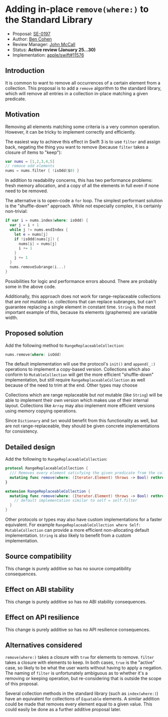 # Adding in-place `remove(where:)` to the Standard Library

* Proposal: [SE-0197](0197-remove-where.md)
* Author: [Ben Cohen](https://github.com/airspeedswift)
* Review Manager: [John McCall](https://github.com/rjmccall)
* Status: **Active review (January 25...30)**
* Implementation: [apple/swift#11576](https://github.com/apple/swift/pull/11576)

## Introduction

It is common to want to remove all occurrences of a certain element from a
collection. This proposal is to add a `remove` algorithm to the
standard library, which will remove all entries in a collection in-place
matching a given predicate.

## Motivation

Removing all elements matching some criteria is a very common operation.
However, it can be tricky to implement correctly and
efficiently.

The easiest way to achieve this effect in Swift 3 is to use `filter` and assign
back, negating the thing you want to remove (because `filter` takes a closure
of items to "keep"):

```swift
var nums = [1,2,3,4,5]
// remove odd elements
nums = nums.filter { !isOdd($0) }
```

In addition to readability concerns, this has two performance problems: fresh
memory allocation, and a copy of all the elements in full even if none need to
be removed.

The alternative is to open-code a `for` loop. The simplest performant solution
is the "shuffle-down" approach. While not especially complex, it is certainly
non-trivial:

```swift
if var i = nums.index(where: isOdd) {
  var j = i + 1
  while j != nums.endIndex {
    let e = nums[j]
    if !isOdd(nums[j]) {
      nums[i] = nums[j]
      i += 1
    }
    j += 1
  }
  nums.removeSubrange(i...)
}
```

Possibilities for logic and performance errors abound. There are probably some
in the above code.

Additionally, this approach does not work for range-replaceable collections
that are _not_ mutable i.e. collections that can replace subranges, but can't
guarantee replacing a single element in constant time. `String` is the most
important example of this, because its elements (graphemes) are variable width.

## Proposed solution

Add the following method to `RangeReplaceableCollection`:

```swift
nums.remove(where: isOdd)
```

The default implementation will use the protocol's `init()` and `append(_:)`
operations to implement a copy-based version. Collections which also conform to
`MutableCollection` will get the more efficient "shuffle-down" implementation,
but still require `RangeReplaceableCollection` as well because of the need to
trim at the end. Other types may choose

Collections which are range replaceable but _not_ mutable (like `String`) will
be able to implement their own version which makes use of their internal
layout. Collections like `Array` may also implement more efficient versions
using memory copying operations.

Since `Dictionary` and `Set` would benefit from this functionality as well, but
are not range-replaceable, they should be given concrete implementations for
consistency.

## Detailed design

Add the following to `RangeReplaceableCollection`:

```swift
protocol RangeReplaceableCollection {
  /// Removes every element satisfying the given predicate from the collection.
  mutating func remove(where: (Iterator.Element) throws -> Bool) rethrows
}

extension RangeReplaceableCollection {
  mutating func remove(where: (Iterator.Element) throws -> Bool) rethrows {
    // default implementation similar to self = self.filter
  }
}
```

Other protocols or types may also have custom implementations for a faster
equivalent. For example `RangeReplaceableCollection where Self:
MutableCollection` can provide a more efficient non-allocating default
implementation. `String` is also likely to benefit from a custom implementation.

## Source compatibility

This change is purely additive so has no source compatibility consequences.

## Effect on ABI stability

This change is purely additive so has no ABI stability consequences.

## Effect on API resilience

This change is purely additive so has no API resilience consequences.

## Alternatives considered

`remove(where:)` takes a closure with `true` for elements to remove.
`filter` takes a closure with elements to keep. In both cases, `true` is the
"active" case, so likely to be what the user wants without having to apply a
negation. The naming of `filter` is unfortunately ambiguous as to whether it's
a removing or keeping operation, but re-considering that is outside the scope
of this proposal.

Several collection methods in the standard library (such as `index(where:)`)
have an equivalent for collections of `Equatable` elements. A similar addition
could be made that removes every element equal to a given value. This could
easily be done as a further additive proposal later.

